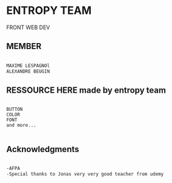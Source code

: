 # ENTROPY TEAM

FRONT WEB DEV

## MEMBER


```bash

MAXIME LESPAGNOl
ALEXANDRE BEUGIN

```

## RESSOURCE HERE made by entropy team

```

BUTTON
COLOR
FONT
and more...


```

## Acknowledgments

```bash

-AFPA 
-Special thanks to Jonas very very good teacher from udemy

```

